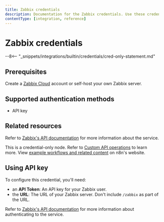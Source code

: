 ```yaml
---
title: Zabbix credentials
description: Documentation for the Zabbix credentials. Use these credentials to authenticate Zabbix in n8n, a workflow automation platform.
contentType: [integration, reference]
---
```


# Zabbix credentials

--8<-- "_snippets/integrations/builtin/credentials/cred-only-statement.md"

<!-- If this credential has numerous prerequisites, include the Prerequisites section below and remove the account reference in the in the Using_Auth method_ section.
If a single prereq. like having an account, delete the Prerequisites section here and just update the intro statement in the Using _Auth method_ section -->
## Prerequisites

Create a [Zabbix Cloud](https://www.zabbix.com/) account or self-host your own Zabbix server.

## Supported authentication methods

* API key

## Related resources

Refer to [Zabbix's API documentation](https://www.zabbix.com/documentation/current/en/manual/api) for more information about the service.

This is a credential-only node. Refer to [Custom API operations](/integrations/custom-operations.md) to learn more. View [example workflows and related content](https://n8n.io/integrations/zabbix/) on n8n's website.


## Using API key

To configure this credential, you'll need:

- an **API Token**: An API key for your Zabbix user.
- the **URL**: The URL of your Zabbix server. Don't include `/zabbix` as part of the URL.

Refer to [Zabbix's API documentation](https://www.zabbix.com/documentation/current/en/manual/api#authentication) for more information about authenticating to the service.
